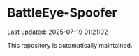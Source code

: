 # BattleEye-Spoofer

Last updated: 2025-07-19 01:21:02

This repository is automatically maintained.
